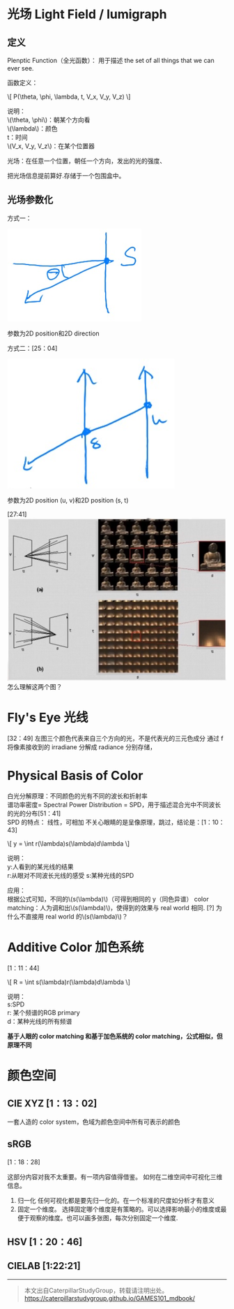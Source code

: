 
# 光场 Light Field / lumigraph­

## 定义
Plenptic Function（全光函数）：
用于描述 the set of all things that we can ever see.

函数定义：

\\[
P(\theta, \phi, \lambda, t, V_x, V_y, V_z)
\\]

说明：  
\\(\theta, \phi\\)：朝某个方向看  
\\(\lambda\\)：颜色  
t：时间  
\\(V_x, V_y, V_z\\)：在某个位置器  

光场：在任意一个位置，朝任一个方向，发出的光的强度、

把光场信息提前算好.存储于一个包围盒中。  

## 光场参数化

方式一：

![](../assets/20.PNG)

参数为2D position和2D direction

方式二：[25：04]

![](../assets/21.PNG)  

参数为2D position (u, v)和2D position (s, t)

[27:41]
![](../assets/22.PNG)  
怎么理解这两个图？

# Fly's Eye 光线

[32：49] 左图三个颜色代表来自三个方向的光，不是代表光的三元色成分
通过 f 将像素接收到的 irradiane 分­解成 radiance 分别存储，

# Physical Basis of Color 

白光分解原理：不同颜色的光有不同的波长和折射率  
谱功率密度= Spectral Power Distribution = SPD，用于描述混合光中不同波长的光的分布[51：41]  
SPD 的特点： 线性，可相加
不关心眼睛的是呈像原理，跳过，结论是：[1：10：43]

\\[
y = \int r(\\lambda)s(\lambda)d\lambda
\\]

说明：  
y:人看到的某光线的结果  
r:从眼对不同波长光线的感受
s:某种光线的SPD

应用：  
根据公式可知，不同的\\(s(\lambda)\\)（可得到相同的 y（同色异谱）
color matching：人为调和出\\(s(\lambda)\\)，使得到的效果与 real world 相同.
[?] 为什么不直接用 real world 的\\(s(\lambda)\\)？

# Additive Color 加色系统

[1：11：44]

\\[
R = \int  s(\\lambda)r(\lambda)d\lambda
\\]

说明：  
s:SPD  
r: 某个频谱的RGB primary    
d：某种光线的所有频谱

**基于人眼的 color matching 和基于加色系统的 color matching，公式相似，但原理不同**

# 颜色空间

## CIE XYZ [1：13：02]

一套人造的 color system，色域为颜色空间中所有可表示的颜色

## sRGB

[1：18：28]

这部分内容对我不太重要。有一项内容值得借鉴。
如何在二维空间中可视化三维信息。

1. 归一化
任何可视化都是要先归一化的。在一个标准的尺度如分析才有意义
2. 固定一个维度。
选择固定哪个维度是有策略的。可以选择影响最小的维度或最便于观察的维度。也可以画多张图，每次分别固定一个维度.

## HSV [1：20：46]

## CIELAB [1:22:21]




------------------------------

> 本文出自CaterpillarStudyGroup，转载请注明出处。  
> https://caterpillarstudygroup.github.io/GAMES101_mdbook/